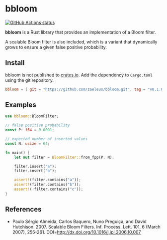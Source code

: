 # bbloom

[![GitHub Actions status](https://github.com/zaeleus/bbloom/workflows/CI/badge.svg)](https://github.com/zaeleus/bbloom/actions)

**bbloom** is a Rust library that provides an implementation of a Bloom filter.

A scalable Bloom filter is also included, which is a variant that dynamically
grows to ensure a given false positive probability.

## Install

bbloom is not published to [crates.io]. Add the dependency to `Cargo.toml`
using the git repository.

```toml
bbloom = { git = "https://github.com/zaeleus/bbloom.git", tag = "v0.1.0" }
```

[crates.io]: https://crates.io/

## Examples

```rust
use bbloom::BloomFilter;

// false positive probability
const P: f64 = 0.0001;

// expected number of inserted values
const N: usize = 64;

fn main() {
    let mut filter = BloomFilter::from_fpp(P, N);

    filter.insert("a");
    filter.insert("b");

    assert!(filter.contains("a"));
    assert!(filter.contains("b"));
    assert!(!filter.contains("c"));
}
```

## References

  * Paulo Sérgio Almeida, Carlos Baquero, Nuno Preguiça, and David Hutchison.
    2007. Scalable Bloom Filters. Inf. Process. Lett. 101, 6 (March 2007),
    255-261. DOI=http://dx.doi.org/10.1016/j.ipl.2006.10.007
